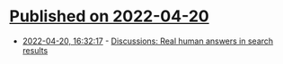 # [Published on 2022-04-20](index.md)

* [2022-04-20, 16:32:17](https://news.ycombinator.com/item?id=31099450) - [Discussions: Real human answers in search results](https://brave.com/discussions-in-brave-search/)
